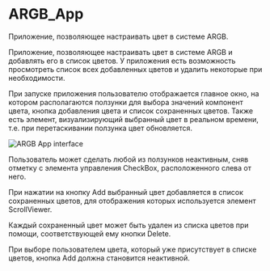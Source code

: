 # ARGB_App
Приложение, позволяющее настраивать цвет в системе ARGB.

Приложение, позволяющее настраивать цвет в системе ARGB и добавлять его в список цветов. У приложения есть возможность просмотреть список всех добавленных цветов и удалить некоторые при необходимости.

При запуске приложения пользователю отображается главное окно, на котором располагаются ползунки для выбора значений компонент цвета, кнопка добавления цвета и список сохраненных цветов. Также есть элемент, визуализирующий выбранный цвет в реальном времени, т.е. при перетаскивании ползунка цвет обновляется.

![ARGB App interface](/Presstomsk/ARGB_App/blob/master/ARGB.jpg)

Пользователь может сделать любой из ползунков неактивным, сняв отметку с элемента управления CheckBox, расположенного слева от него.

При нажатии на кнопку Add выбранный цвет добавляется в список сохраненных цветов, для отображения которых используется элемент ScrollViewer.

Каждый сохраненный цвет может быть удален из списка цветов при помощи, соответствующей ему кнопки Delete.

При выборе пользователем цвета, который уже присутствует в списке цветов, кнопка Add должна становится
неактивной.
